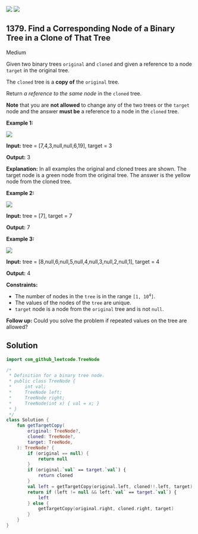 [![](https://img.shields.io/github/stars/javadev/LeetCode-in-Kotlin?label=Stars&style=flat-square)](https://github.com/javadev/LeetCode-in-Kotlin)
[![](https://img.shields.io/github/forks/javadev/LeetCode-in-Kotlin?label=Fork%20me%20on%20GitHub%20&style=flat-square)](https://github.com/javadev/LeetCode-in-Kotlin/fork)

## 1379\. Find a Corresponding Node of a Binary Tree in a Clone of That Tree

Medium

Given two binary trees `original` and `cloned` and given a reference to a node `target` in the original tree.

The `cloned` tree is a **copy of** the `original` tree.

Return _a reference to the same node_ in the `cloned` tree.

**Note** that you are **not allowed** to change any of the two trees or the `target` node and the answer **must be** a reference to a node in the `cloned` tree.

**Example 1:**

![](https://assets.leetcode.com/uploads/2020/02/21/e1.png)

**Input:** tree = [7,4,3,null,null,6,19], target = 3

**Output:** 3

**Explanation:** In all examples the original and cloned trees are shown. The target node is a green node from the original tree. The answer is the yellow node from the cloned tree.

**Example 2:**

![](https://assets.leetcode.com/uploads/2020/02/21/e2.png)

**Input:** tree = [7], target = 7

**Output:** 7

**Example 3:**

![](https://assets.leetcode.com/uploads/2020/02/21/e3.png)

**Input:** tree = [8,null,6,null,5,null,4,null,3,null,2,null,1], target = 4

**Output:** 4

**Constraints:**

*   The number of nodes in the `tree` is in the range <code>[1, 10<sup>4</sup>]</code>.
*   The values of the nodes of the `tree` are unique.
*   `target` node is a node from the `original` tree and is not `null`.

**Follow up:** Could you solve the problem if repeated values on the tree are allowed?

## Solution

```kotlin
import com_github_leetcode.TreeNode

/*
 * Definition for a binary tree node.
 * public class TreeNode {
 *     int val;
 *     TreeNode left;
 *     TreeNode right;
 *     TreeNode(int x) { val = x; }
 * }
 */
class Solution {
    fun getTargetCopy(
        original: TreeNode?,
        cloned: TreeNode?,
        target: TreeNode,
    ): TreeNode? {
        if (original == null) {
            return null
        }
        if (original.`val` == target.`val`) {
            return cloned
        }
        val left = getTargetCopy(original.left, cloned!!.left, target)
        return if (left != null && left.`val` == target.`val`) {
            left
        } else {
            getTargetCopy(original.right, cloned.right, target)
        }
    }
}
```